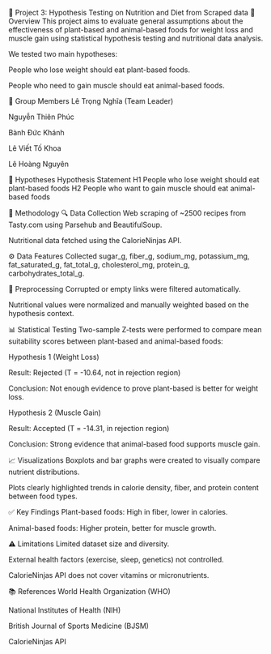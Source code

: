 🥗 Project 3: Hypothesis Testing on Nutrition and Diet from Scraped data
📌 Overview
This project aims to evaluate general assumptions about the effectiveness of plant-based and animal-based foods for weight loss and muscle gain using statistical hypothesis testing and nutritional data analysis.

We tested two main hypotheses:

People who lose weight should eat plant-based foods.

People who need to gain muscle should eat animal-based foods.

👥 Group Members
Lê Trọng Nghĩa (Team Leader)

Nguyễn Thiên Phúc

Bành Đức Khánh

Lê Viết Tố Khoa

Lê Hoàng Nguyên

🧪 Hypotheses
Hypothesis	Statement
H1	People who lose weight should eat plant-based foods
H2	People who want to gain muscle should eat animal-based foods

🧰 Methodology
🔍 Data Collection
Web scraping of ~2500 recipes from Tasty.com using Parsehub and BeautifulSoup.

Nutritional data fetched using the CalorieNinjas API.

⚙️ Data Features Collected
sugar_g, fiber_g, sodium_mg, potassium_mg, fat_saturated_g,
fat_total_g, cholesterol_mg, protein_g, carbohydrates_total_g.

🧹 Preprocessing
Corrupted or empty links were filtered automatically.

Nutritional values were normalized and manually weighted based on the hypothesis context.

📊 Statistical Testing
Two-sample Z-tests were performed to compare mean suitability scores between plant-based and animal-based foods:

Hypothesis 1 (Weight Loss)

Result: Rejected (T = -10.64, not in rejection region)

Conclusion: Not enough evidence to prove plant-based is better for weight loss.

Hypothesis 2 (Muscle Gain)

Result: Accepted (T = -14.31, in rejection region)

Conclusion: Strong evidence that animal-based food supports muscle gain.

📈 Visualizations
Boxplots and bar graphs were created to visually compare nutrient distributions.

Plots clearly highlighted trends in calorie density, fiber, and protein content between food types.

✅ Key Findings
Plant-based foods: High in fiber, lower in calories.

Animal-based foods: Higher protein, better for muscle growth.

⚠️ Limitations
Limited dataset size and diversity.

External health factors (exercise, sleep, genetics) not controlled.

CalorieNinjas API does not cover vitamins or micronutrients.

📚 References
World Health Organization (WHO)

National Institutes of Health (NIH)

British Journal of Sports Medicine (BJSM)

CalorieNinjas API
